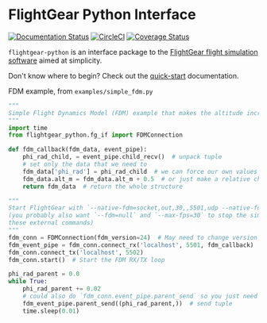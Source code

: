 # FlightGear Python Interface
[![Documentation Status](https://readthedocs.org/projects/flightgear-python/badge/?version=latest)](https://flightgear-python.readthedocs.io/en/latest/?badge=latest)
[![CircleCI](https://circleci.com/gh/julianneswinoga/flightgear-python.svg?style=shield)](https://circleci.com/gh/julianneswinoga/flightgear-python)
[![Coverage Status](https://coveralls.io/repos/github/julianneswinoga/flightgear-python/badge.svg?branch=master)](https://coveralls.io/github/julianneswinoga/flightgear-python?branch=master)

`flightgear-python` is an interface package to the [FlightGear flight simulation software](https://www.flightgear.org/) aimed at simplicity.

Don't know where to begin? Check out the [quick-start](https://flightgear-python.readthedocs.io/en/latest/quickstart.html) documentation.

FDM example, from `examples/simple_fdm.py`
```python
"""
Simple Flight Dynamics Model (FDM) example that makes the altitude increase and the plane roll in the air.
"""
import time
from flightgear_python.fg_if import FDMConnection

def fdm_callback(fdm_data, event_pipe):
    phi_rad_child, = event_pipe.child_recv()  # unpack tuple
    # set only the data that we need to
    fdm_data['phi_rad'] = phi_rad_child  # we can force our own values
    fdm_data.alt_m = fdm_data.alt_m + 0.5  # or just make a relative change
    return fdm_data  # return the whole structure

"""
Start FlightGear with `--native-fdm=socket,out,30,,5501,udp --native-fdm=socket,in,30,,5502,udp`
(you probably also want `--fdm=null` and `--max-fps=30` to stop the simulation fighting with
these external commands)
"""
fdm_conn = FDMConnection(fdm_version=24)  # May need to change version from 24
fdm_event_pipe = fdm_conn.connect_rx('localhost', 5501, fdm_callback)
fdm_conn.connect_tx('localhost', 5502)
fdm_conn.start()  # Start the FDM RX/TX loop

phi_rad_parent = 0.0
while True:
    phi_rad_parent += 0.02
    # could also do `fdm_conn.event_pipe.parent_send` so you just need to pass around `fdm_conn`
    fdm_event_pipe.parent_send((phi_rad_parent,))  # send tuple
    time.sleep(0.01)
```
